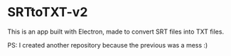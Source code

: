 # SRTtoTXT-v2

This is an app built with Electron, made to convert SRT files into TXT files.

PS: I created another repository because the previous was a mess :)